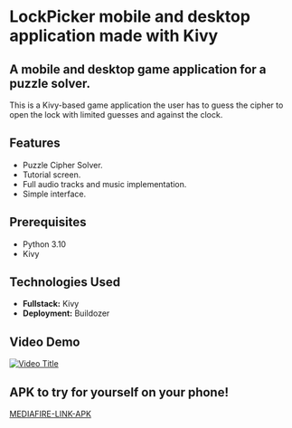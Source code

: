 # LockPicker mobile and desktop application made with Kivy

## A mobile and desktop game application for a puzzle solver.

This is a Kivy-based game application the user has to guess the cipher to open the lock with limited guesses and against the clock.

## Features

* Puzzle Cipher Solver.
* Tutorial screen.
* Full audio tracks and music implementation.
* Simple interface.

## Prerequisites

* Python 3.10
* Kivy

## Technologies Used

* **Fullstack:** Kivy
* **Deployment:** Buildozer

## Video Demo
[![Video Title](https://img.youtube.com/vi/ZVUQMDTfcFg/0.jpg)](https://www.youtube.com/watch?v=ZVUQMDTfcFg)

## APK to try for yourself on your phone!
[MEDIAFIRE-LINK-APK](https://www.mediafire.com/file/wlqxskl4l6r3ezn/lockpicker.zip/file)
